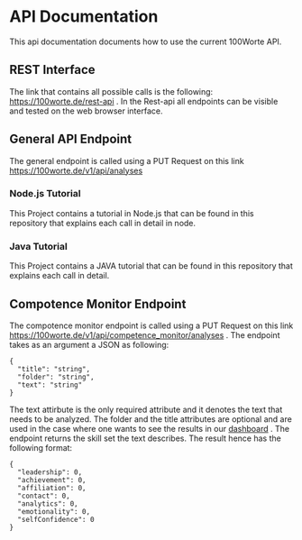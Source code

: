 # API Documentation
This api documentation documents how to use the current 100Worte API. 



## REST Interface	
The link that contains all possible calls is the following: https://100worte.de/rest-api . In the Rest-api all endpoints can be visible and tested on the web browser interface.

## General API Endpoint 

The general endpoint is called using a PUT Request on this link https://100worte.de/v1/api/analyses 

### Node.js Tutorial
This Project contains a tutorial in Node.js that can be found in this repository that explains each call in detail in node.


### Java Tutorial
This Project contains a JAVA tutorial that can be found in this repository that explains each call in detail.

## Compotence Monitor Endpoint

The compotence monitor endpoint is called using a PUT Request on this link https://100worte.de/v1/api/competence_monitor/analyses .
The endpoint takes as an argument a JSON as following:
```
{
  "title": "string",
  "folder": "string",
  "text": "string"
}
```
The text attirbute is the only required attribute and it denotes the text that needs to be analyzed. 
The folder and the title attributes are optional and are used in the case where one wants to see the results in our [dashboard](https://www.100worte.de/dashboard) .
The endpoint returns the skill set the text describes. 
The result hence has the following format:
```
{
  "leadership": 0,
  "achievement": 0,
  "affiliation": 0,
  "contact": 0,
  "analytics": 0,
  "emotionality": 0,
  "selfConfidence": 0
}
```


